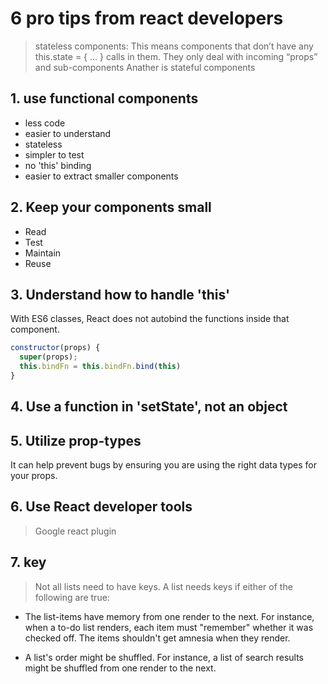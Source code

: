 # 6 pro tips from react developers

> stateless components: This means components that don’t have any this.state = { ... } calls in them. They only deal with incoming “props” and sub-components
> Anather is stateful components

## 1. use functional components

* less code
* easier to understand
* stateless
* simpler to test
* no 'this' binding
* easier to extract smaller components

## 2. Keep your components small

* Read
* Test
* Maintain
* Reuse

## 3. Understand how to handle 'this'

With ES6 classes, React does not autobind the functions inside that component.

```js
constructor(props) {
  super(props);
  this.bindFn = this.bindFn.bind(this)
}
```

## 4. Use a function in 'setState', not an object

## 5. Utilize prop-types

It can help prevent bugs by ensuring you are using the right data types for your props.

## 6. Use React developer tools

> Google react plugin

## 7. key

> Not all lists need to have keys. A list needs keys if either of the following are true:

* The list-items have memory from one render to the next. For instance, when a to-do list renders, each item must "remember" whether it was checked off. The items shouldn't get amnesia when they render.

* A list's order might be shuffled. For instance, a list of search results might be shuffled from one render to the next.
